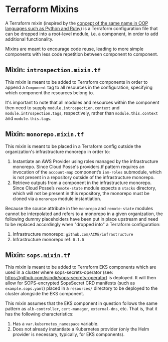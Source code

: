 # Terraform Mixins

A Terraform mixin (inspired by the [concept of the same name in OOP languages such as Python and Ruby](https://en.wikipedia.org/wiki/Mixin))
is a Terraform configuration file that can be dropped into a root-level module, i.e. a component, in order to add additional
functionality.

Mixins are meant to encourage code reuse, leading to more simple components with less code repetition between component
to component.

<!-- BEGINNING OF TERRAFORM-MIXINS DOCS HOOK -->
## Mixin: `introspection.mixin.tf`

This mixin is meant to be added to Terraform components in order to append a `Component` tag to all resources in the
configuration, specifying which component the resources belong to.

It's important to note that all modules and resources within the component then need to supply `module.introspection.context`
and `module.introspection.tags`, respectively, rather than `module.this.context` and `module.this.tags`.

## Mixin: `monorepo.mixin.tf`

This mixin is meant to be placed in a Terraform config outside the organization's infrastructure monorepo in order to:

1. Instantiate an AWS Provider using roles managed by the infrastructure monorepo. Since Cloud Posse's providers.tf pattern
requires an invocation of the `account-map` component’s `iam-roles` submodule, which is not present in a repository
outside of the infrastructure monorepo.
2. Retrieve outputs from a component in the infrastructure monorepo. Since Cloud Posse’s `remote-state` module expects
a `stacks` directory, which will not be present in this repository, the monorepo must be cloned via a `monorepo` module
instantiation.

Because the source attribute in the `monorepo` and `remote-state` modules cannot be interpolated and refers to a monorepo
in a given organization, the following dummy placeholders have been put in place upstream and need to be replaced accordingly
when "dropped into" a Terraform configuration:

1. Infrastructure monorepo: `github.com/ACME/infrastructure`
2. Infrastructure monorepo ref: `0.1.0`

## Mixin: `sops.mixin.tf`

This mixin is meant to be added to Terraform EKS components which are used in a cluster where sops-secrets-operator (see: https://github.com/isindir/sops-secrets-operator)
is deployed. It will then allow for SOPS-encrypted SopsSecret CRD manifests (such as `example.sops.yaml`) placed in a
`resources/` directory to be deployed to the cluster alongside the EKS component.

This mixin assumes that the EKS component in question follows the same pattern as `alb-controller`, `cert-manager`, `external-dns`,
etc. That is, that it has the following characteristics:

1. Has a `var.kubernetes_namespace` variable.
2. Does not already instantiate a Kubernetes provider (only the Helm provider is necessary, typically, for EKS components).

<!-- END OF TERRAFORM-MIXINS DOCS HOOK -->
